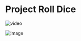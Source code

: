 # Project Roll Dice

![video](https://vimeo.com/671516378)

![image](https://user-images.githubusercontent.com/73969323/151675140-38679655-423f-4ac3-b6a7-af6c091ae5fe.png)

